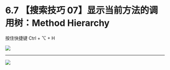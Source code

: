 # 6.7 【搜索技巧 07】显示当前方法的调用树：Method Hierarchy

按住快捷键  Ctrl + ⌥  + H 

![](http://image.iswbm.com/20200829123606.png)

---

![](http://image.iswbm.com/20200607174235.png)